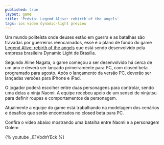```yaml
---
published: true
layout: game
title: 'Prévia: Legend Alive: rebirth of the angels'
tags: ios video dynamic-light preview
---
```

Um mundo polite&#237;sta onde deuses est&#227;o em guerra e as batalhas s&#227;o travadas por guerreiros reencarnados, esse &#233; o plano de fundo do game <a href="http://www.legend-alive.com/" target="_blank">Legend Alive: rebirth of the angels</a>
 que est&#225; sendo desenvolvido pela empresa brasileira Dynamic Light de Bras&#237;lia.</p>
 </p>

 </p>
Segundo Aline Nagata, o game come&#231;ou a ser desenvolvido h&#225; cerca de um ano e dever&#225; ser lan&#231;ado primeiramente para PC, com closed beta programado para agosto. Ap&#243;s o lan&#231;amento da vers&#227;o PC, dever&#227;o ser lan&#231;adas vers&#245;es para iPhone e iPad.</p>
 </p>
O jogador poder&#225; escolher entre duas personagens para controlar, sendo uma delas a ninja Naomi. A equipe recebeu apoio de um sensei de ninjutsu para definir roupas e comportamentos da personagem.</p>
 </p>

 </p>
Atualmente a equipe do game est&#225; trabalhando na modelagem dos cen&#225;rios e desafios que ser&#227;o encontrados no closed beta para PC.</p>
 </p>
Confira o v&#237;deo abaixo mostrando uma batalha entre Naomi e a personagem Golem:</p>
{% youtube _E1VbdnYEck %}</p>
